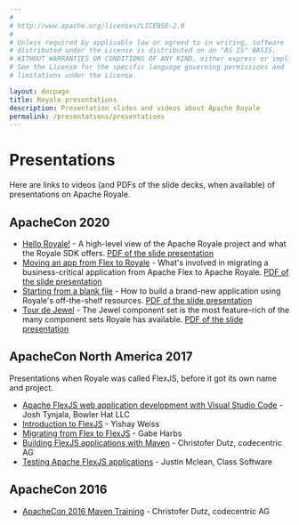 ```yaml
---
# 
# http://www.apache.org/licenses/LICENSE-2.0
# 
# Unless required by applicable law or agreed to in writing, software
# distributed under the License is distributed on an "AS IS" BASIS,
# WITHOUT WARRANTIES OR CONDITIONS OF ANY KIND, either express or implied.
# See the License for the specific language governing permissions and
# limitations under the License.

layout: docpage
title: Royale presentations
description: Presentation slides and videos about Apache Royale
permalink: /presentations/presentations
---
```


# Presentations

Here are links to videos (and PDFs of the slide decks, when available) of presentations on Apache Royale.

## ApacheCon 2020

  - <a href="https://youtu.be/YLt85Nee4ks" target="_blank">Hello Royale!</a> - A high-level view of the Apache Royale project and what the Royale SDK offers. <a href="https://apache.github.io/royale-docs/presentations/HelloRoyale!-ApacheCon2020.pdf" target="_blank">PDF of the slide presentation</a>
  - <a href="https://youtu.be/O5WJ6nRPX40" target="_blank">Moving an app from Flex to Royale</a> - What's involved in migrating a business-critical application from Apache Flex to Apache Royale. <a href="https://apache.github.io/royale-docs/presentations/MovingaFlexAppToRoyale-ApacheCon2020.pdf" target="_blank">PDF of the slide presentation</a>
  - <a href="https://youtu.be/E-Fg5V5DxbY" target="_blank">Starting from a blank file</a> - How to build a brand-new application using Royale's off-the-shelf resources. <a href="https://apache.github.io/royale-docs/presentations/StartingFromABlankFile-ApacheCon2020.pdf" target="_blank">PDF of the slide presentation</a>
  - <a href="https://youtu.be/9Wdv-ooku3k" target="_blank">Tour de Jewel</a> - The Jewel component set is the most feature-rich of the many component sets Royale has available. <a href="https://apache.github.io/royale-docs/presentations/TourDeJewel-ApacheCon2020.pdf" target="_blank">PDF of the slide presentation</a>

## ApacheCon North America 2017

Presentations when Royale was called FlexJS, before it got its own name and project.

  - <a href="https://youtu.be/cpZ5XT_cLPI" target="_blank">Apache FlexJS web application development with Visual Studio Code</a> - Josh Tynjala, Bowler Hat LLC
  - <a href="https://www.youtube.com/watch?v=6wFr4x6xvnk" target="_blank">Introduction to FlexJS</a> - Yishay Weiss
  - <a href="https://youtu.be/-FcLs0O-BWQ" target="_blank">Migrating from Flex to FlexJS</a> - Gabe Harbs
  - <a href="https://youtu.be/Fcq38JDTtNs" target="_blank">Building FlexJS applications with Maven</a> - Christofer Dutz, codecentric AG
  - <a href="https://youtu.be/kWJpFyVSd5Q" target="_blank">Testing Apache FlexJS applications</a> - Justin Mclean, Class Software
  
## ApacheCon 2016
  
  - <a href="https://vimeo.com/167857327" target="_blank">ApacheCon 2016 Maven Training</a> - Christofer Dutz, codecentric AG 
